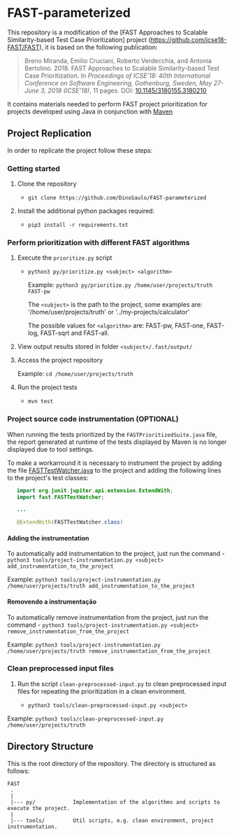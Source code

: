 # FAST-parameterized

This repository is a modification of the [FAST Approaches to Scalable Similarity-based Test Case Prioritization] project (https://github.com/icse18-FAST/FAST), it is based on the following publication:

> Breno Miranda, Emilio Cruciani, Roberto Verdecchia, and Antonia Bertolino. 2018. FAST Approaches to Scalable Similarity-based Test Case Prioritization. In *Proceedings of ICSE’18: 40th International Conference on Software Engineering, Gothenburg, Sweden, May 27-June 3, 2018 (ICSE’18)*, 11 pages. DOI: [10.1145/3180155.3180210](http://dx.doi.org/10.1145/3180155.3180210)


It contains materials needed to perform FAST project prioritization for projects developed using Java in conjunction with [Maven](https://maven.apache.org/)


Project Replication
---------------
In order to replicate the project follow these steps:

### Getting started

1. Clone the repository
   - `git clone https://github.com/DinoSaulo/FAST-parameterized`

2. Install the additional python packages required:
   - `pip3 install -r requirements.txt`

### Perform prioritization with different FAST algorithms

1. Execute the `prioritize.py` script
   - `python3 py/prioritize.py <subject> <algorithm>`

      Example: `python3 py/prioritize.py /home/user/projects/truth FAST-pw`

      The `<subject>` is the path to the project, some examples are: '/home/user/projects/truth' or '../my-projects/calculator'

      The possible values for `<algorithm>` are: FAST-pw, FAST-one, FAST-log, FAST-sqrt and FAST-all.

2. View output results stored in folder `<subject>/.fast/output/`

3. Access the project repository

   Example: `cd /home/user/projects/truth`

4. Run the project tests

   - `mvn test`

### Project source code instrumentation (OPTIONAL)
   When running the tests prioritized by the `FASTPrioritizedSuite.java` file, the report generated at runtime of the tests displayed by Maven is no longer displayed due to tool settings.

   To make a workarround it is necessary to instrument the project by adding the file [FASTTestWatcher.java](tools/TestWatcher/FASTTestWatcher.java) to the project and adding the following lines to the project's test classes:

   ```java
      import org.junit.jupiter.api.extension.ExtendWith;
      import fast.FASTTestWatcher;

      ...

      @ExtendWith(FASTTestWatcher.class)
   ```

   #### Adding the instrumentation

   To automatically add instrumentation to the project, just run the command
    - `python3 tools/project-instrumentation.py <subject> add_instrumentation_to_the_project`

   Example: `python3 tools/project-instrumentation.py /home/user/projects/truth add_instrumentation_to_the_project`

   #### Removendo a instrumentação

   To automatically remove instrumentation from the project, just run the command
    - `python3 tools/project-instrumentation.py <subject> remove_instrumentation_from_the_project`

   Example: `python3 tools/project-instrumentation.py /home/user/projects/truth remove_instrumentation_from_the_project`

### Clean preprocessed input files

 1. Run the script `clean-preprocessed-input.py` to clean preprocessed input files for repeating the prioritization in a clean environment.

    - `python3 tools/clean-preprocessed-input.py <subject>`

   Example: `python3 tools/clean-preprocessed-input.py /home/user/projects/truth`


Directory Structure
---------------
This is the root directory of the repository. The directory is structured as follows:

    FAST
     .
     |
     |--- py/            Implementation of the algorithms and scripts to execute the project.
     |
     |--- tools/         Util scripts, e.g. clean environment, project instrumentation.
